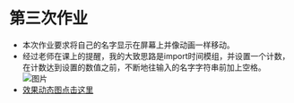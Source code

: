 # 第三次作业
- 本次作业要求将自己的名字显示在屏幕上并像动画一样移动。
- 经过老师在课上的提醒，我的大致思路是import时间模组，并设置一个计数，在计数达到设置的数值之前，不断地往输入的名字字符串前加上空格。
![图片](https://raw.githubusercontent.com/ZiChenHuang/computational_physics_N2015301020149/master/%E7%AC%AC%E4%B8%89%E6%AC%A1%E4%BD%9C%E4%B8%9A/%E7%AC%AC%E4%B8%80%E6%AC%A1%E6%88%AA%E5%9B%BE.png)
- [效果动态图点击这里](https://raw.githubusercontent.com/ZiChenHuang/computational_physics_N2015301020149/master/%E7%AC%AC%E4%B8%89%E6%AC%A1%E4%BD%9C%E4%B8%9A/OverSpeed__clip.gif)
